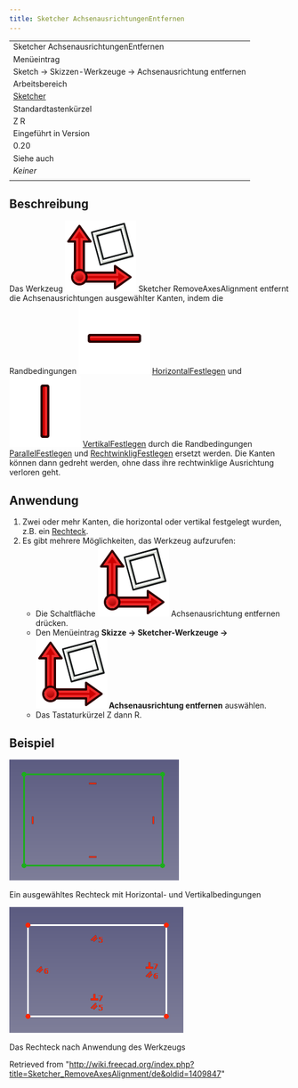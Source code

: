 ```yaml
---
title: Sketcher AchsenausrichtungenEntfernen
---
```


|                                                            |
| ---------------------------------------------------------- |
| Sketcher AchsenausrichtungenEntfernen                      |
| Menüeintrag                                                |
| Sketch → Skizzen-Werkzeuge → Achsenausrichtung entfernen   |
| Arbeitsbereich                                             |
| [Sketcher](/Sketcher_Workbench/de "Sketcher Workbench/de") |
| Standardtastenkürzel                                       |
| Z R                                                        |
| Eingeführt in Version                                      |
| 0.20                                                       |
| Siehe auch                                                 |
| _Keiner_                                                   |
|                                                            |

## Beschreibung

Das Werkzeug ![](/src/assets/images/Sketcher_RemoveAxesAlignment.svg) Sketcher RemoveAxesAlignment entfernt die Achsenausrichtungen ausgewählter Kanten, indem die Randbedingungen ![](/src/assets/images/Sketcher_ConstrainHorizontal.svg) [HorizontalFestlegen](/Sketcher_ConstrainHorizontal/de "Sketcher ConstrainHorizontal/de") und ![](/src/assets/images/Sketcher_ConstrainVertical.svg) [VertikalFestlegen](/Sketcher_ConstrainVertical/de "Sketcher ConstrainVertical/de") durch die Randbedingungen [ParallelFestlegen](/Sketcher_ConstrainParallel/de "Sketcher ConstrainParallel/de") und [RechtwinkligFestlegen](/Sketcher_ConstrainPerpendicular/de "Sketcher ConstrainPerpendicular/de") ersetzt werden.
Die Kanten können dann gedreht werden, ohne dass ihre rechtwinklige Ausrichtung verloren geht.

## Anwendung

1. Zwei oder mehr Kanten, die horizontal oder vertikal festgelegt wurden, z.B. ein [Rechteck](/Sketcher_CreateRectangle/de "Sketcher CreateRectangle/de").
2. Es gibt mehrere Möglichkeiten, das Werkzeug aufzurufen:
   - Die Schaltfläche ![](/src/assets/images/Sketcher_RemoveAxesAlignment.svg) Achsenausrichtung entfernen drücken.
   - Den Menüeintrag **Skizze → Sketcher-Werkzeuge → ![](/src/assets/images/Sketcher_RemoveAxesAlignment.svg) Achsenausrichtung entfernen** auswählen.
   - Das Tastaturkürzel Z dann R.

## Beispiel

![](/src/assets/images/SketcherRemoveAxesAlignmentStart.png)

Ein ausgewähltes Rechteck mit Horizontal- und Vertikalbedingungen

![](/src/assets/images/SketcherRemoveAxesAlignmentResult.png)

Das Rechteck nach Anwendung des Werkzeugs

Retrieved from "<http://wiki.freecad.org/index.php?title=Sketcher_RemoveAxesAlignment/de&oldid=1409847>"
